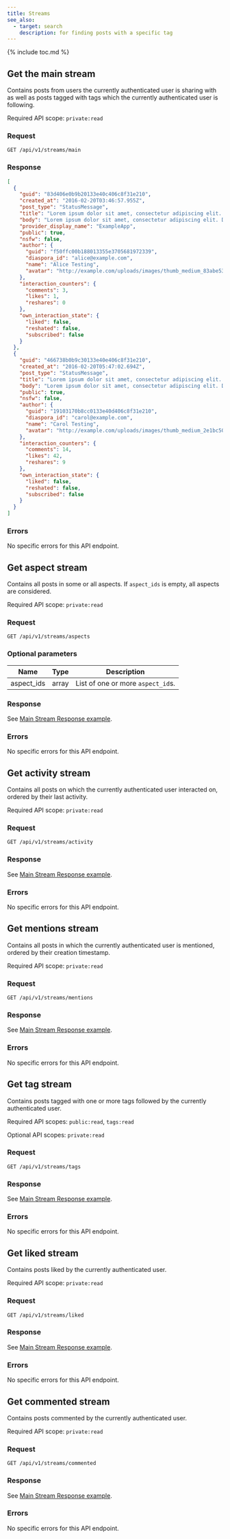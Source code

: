 ```yaml
---
title: Streams
see_also:
  - target: search
    description: for finding posts with a specific tag
---
```


{% include toc.md %}

## Get the main stream

Contains posts from users the currently authenticated user is sharing with as well as posts tagged with tags which the currently authenticated user is following.

Required API scope: `private:read`

### Request

~~~
GET /api/v1/streams/main
~~~

### Response

~~~json
[
  {
    "guid": "83d406e0b9b20133e40c406c8f31e210",
    "created_at": "2016-02-20T03:46:57.955Z",
    "post_type": "StatusMessage",
    "title": "Lorem ipsum dolor sit amet, consectetur adipiscing elit. Donec a di...",
    "body": "Lorem ipsum dolor sit amet, consectetur adipiscing elit. Donec a diam lectus. Sed sit amet ipsum mauris. Maecenas congue ligula ac quam viverra nec consectetur ante hendrerit. Donec et mollis dolor.",
    "provider_display_name": "ExampleApp",
    "public": true,
    "nsfw": false,
    "author": {
      "guid": "f50ffc00b188013355e3705681972339",
      "diaspora_id": "alice@example.com",
      "name": "Alice Testing",
      "avatar": "http://example.com/uploads/images/thumb_medium_83abe5319ef830c2bd84.jpg"
    },
    "interaction_counters": {
      "comments": 3,
      "likes": 1,
      "reshares": 0
    },
    "own_interaction_state": {
      "liked": false,
      "reshated": false,
      "subscribed": false
    }
  },
  {
    "guid": "466738b0b9c30133e40e406c8f31e210",
    "created_at": "2016-02-20T05:47:02.694Z",
    "post_type": "StatusMessage",
    "title": "Lorem ipsum dolor sit amet, consectetur adipiscing elit. Donec a di...",
    "body": "Lorem ipsum dolor sit amet, consectetur adipiscing elit. Donec a diam lectus. Sed sit amet ipsum mauris. Maecenas congue ligula ac quam viverra nec consectetur ante hendrerit. Donec et mollis dolor.",
    "public": true,
    "nsfw": false,
    "author": {
      "guid": "19103170b8cc0133e40d406c8f31e210",
      "diaspora_id": "carol@example.com",
      "name": "Carol Testing",
      "avatar": "http://example.com/uploads/images/thumb_medium_2e1bc500b8cc0133e40d.jpg"
    },
    "interaction_counters": {
      "comments": 14,
      "likes": 42,
      "reshares": 9
    },
    "own_interaction_state": {
      "liked": false,
      "reshated": false,
      "subscribed": false
    }
  }
]
~~~

### Errors

No specific errors for this API endpoint.

## Get aspect stream

Contains all posts in some or all aspects. If `aspect_ids` is empty, all aspects are considered.

Required API scope: `private:read`

### Request

~~~
GET /api/v1/streams/aspects
~~~

### Optional parameters

| Name       | Type  | Description                       |
| ---------- | ----- | --------------------------------- |
| aspect_ids | array | List of one or more `aspect_id`s. |

### Response

See [Main Stream Response example](#response).

### Errors

No specific errors for this API endpoint.

## Get activity stream

Contains all posts on which the currently authenticated user interacted on, ordered by their last activity.

Required API scope: `private:read`

### Request

~~~
GET /api/v1/streams/activity
~~~

### Response

See [Main Stream Response example](#response).

### Errors

No specific errors for this API endpoint.

##  Get mentions stream

Contains all posts in which the currently authenticated user is mentioned, ordered by their creation timestamp.

Required API scope: `private:read`

### Request

~~~
GET /api/v1/streams/mentions
~~~

### Response

See [Main Stream Response example](#response).

### Errors

No specific errors for this API endpoint.

## Get tag stream

Contains posts tagged with one or more tags followed by the currently authenticated user.

Required API scopes: `public:read`, `tags:read`

Optional API scopes: `private:read`

### Request

~~~
GET /api/v1/streams/tags
~~~

### Response

See [Main Stream Response example](#response).

### Errors

No specific errors for this API endpoint.

## Get liked stream

Contains posts liked by the currently authenticated user.

Required API scope: `private:read`

### Request

~~~
GET /api/v1/streams/liked
~~~

### Response

See [Main Stream Response example](#response).

### Errors

No specific errors for this API endpoint.

## Get commented stream

Contains posts commented by the currently authenticated user.

Required API scope: `private:read`

### Request

~~~
GET /api/v1/streams/commented
~~~

### Response

See [Main Stream Response example](#response).

### Errors

No specific errors for this API endpoint.
